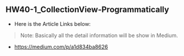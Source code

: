##  HW40-1_CollectionView-Programmatically

* Here is the Article Links below:

> Note: Basically all the detail information will be show in Medium.
* https://medium.com/p/a1d834ba8626
